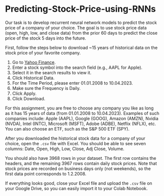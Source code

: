 # Predicting-Stock-Price-using-RNNs
Our task is to develop recurrent neural network models to predict the stock price of a company of your choice. The goal is to use stock price data (open, high, low, and close data) from the prior 60 days to predict the close price of the stock 5 days into the future.  

First, follow the steps below to download ~15 years of historical data on the stock price of your favorite company.

1. Go to [Yahoo Finance](https://finance.yahoo.com/).
2. Enter a stock symbol into the search field (e.g., AAPL for Apple).
3. Select it in the search results to view it.
4. Click Historical Data.
5. For the Time Period, please enter 01.01.2008 to 10.04.2023.
6. Make sure the Frequency is Daily.
6. Click Apply.
7. Click Download.

For this assignment, you are free to choose any company you like as long as it has 15 years of data (from 01.01.2008 to 10.04.2023). Examples of such companies include: Apple (AAPL), Google (GOOG), Amazon (AMZN), Nvidia (NVDA), Intel (INTC), Microsoft (MSFT), Adobe (ADBE), Netflix (NFLX), etc. You can also choose an ETF, such as the S&P 500 ETF (SPY).  


After you downloaded the historical stock data for a company of your choice, open the `.csv` file with Excel. You should be able to see seven columns: Date, Open, High, Low, Close, Adj Close, Volume.

You should also have 3968 rows in your dataset. The first row contains the headers, and the remaining 3967 rows contain daily stock prices. Note that stock prices are recorded on business days only (not weekends), so the first data point corresponds to 1.2.2008.

If everything looks good, close your Excel file and upload the `.csv` file on your Google Drive, so you can easily import it to your Colab Notebook.
